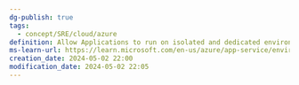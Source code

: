 ```yaml
---
dg-publish: true
tags:
  - concept/SRE/cloud/azure
definition: Allow Applications to run on isolated and dedicated environment at high scale.
ms-learn-url: https://learn.microsoft.com/en-us/azure/app-service/environment/overview
creation_date: 2024-05-02 22:00
modification_date: 2024-05-02 22:05
---
```





